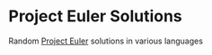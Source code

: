 # Project Euler Solutions

Random [Project Euler](https://projecteuler.net/about) solutions in various languages
